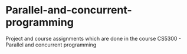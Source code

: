 # Parallel-and-concurrent-programming

Project and course assignments which are done in the course CS5300 - Parallel and concurrent programming

